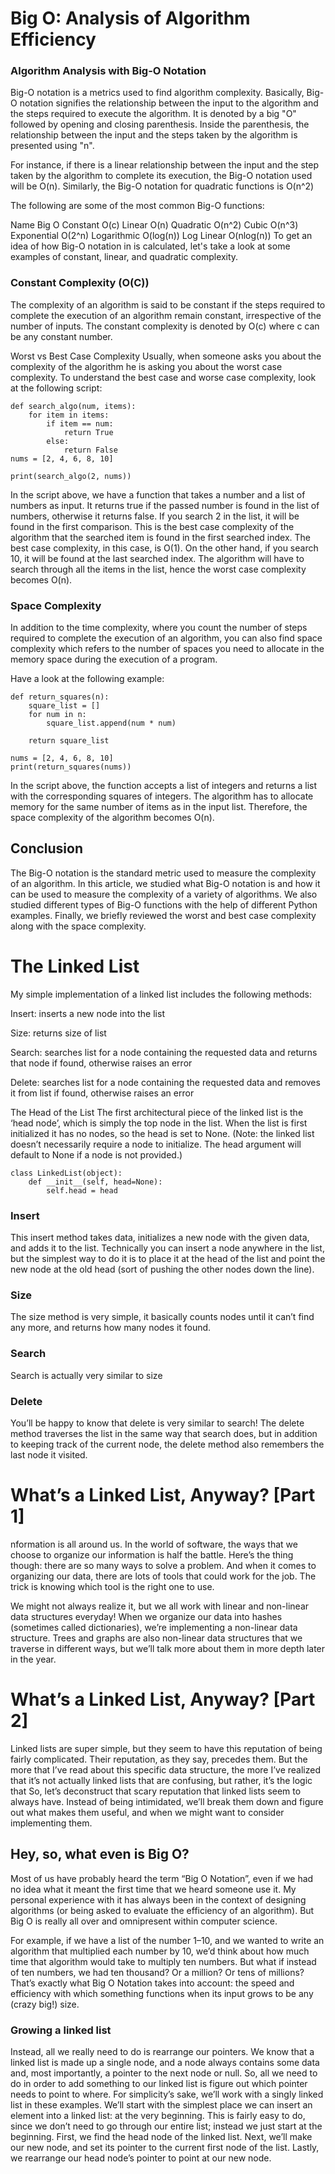 
# Big O: Analysis of Algorithm Efficiency 
### Algorithm Analysis with Big-O Notation
Big-O notation is a metrics used to find algorithm complexity. Basically, Big-O notation signifies the relationship between the input to the algorithm and the steps required to execute the algorithm. It is denoted by a big "O" followed by opening and closing parenthesis. Inside the parenthesis, the relationship between the input and the steps taken by the algorithm is presented using "n".

For instance, if there is a linear relationship between the input and the step taken by the algorithm to complete its execution, the Big-O notation used will be O(n). Similarly, the Big-O notation for quadratic functions is O(n^2)

The following are some of the most common Big-O functions:

Name	Big O
Constant	O(c)
Linear	O(n)
Quadratic	O(n^2)
Cubic	O(n^3)
Exponential	O(2^n)
Logarithmic	O(log(n))
Log Linear	O(nlog(n))
To get an idea of how Big-O notation in is calculated, let's take a look at some examples of constant, linear, and quadratic complexity.

### Constant Complexity (O(C))
The complexity of an algorithm is said to be constant if the steps required to complete the execution of an algorithm remain constant, irrespective of the number of inputs. The constant complexity is denoted by O(c) where c can be any constant number.

Worst vs Best Case Complexity
Usually, when someone asks you about the complexity of the algorithm he is asking you about the worst case complexity. To understand the best case and worse case complexity, look at the following script:
```
def search_algo(num, items):
    for item in items:
        if item == num:
            return True
        else:
            return False
nums = [2, 4, 6, 8, 10]

print(search_algo(2, nums))
```
In the script above, we have a function that takes a number and a list of numbers as input. It returns true if the passed number is found in the list of numbers, otherwise it returns false. If you search 2 in the list, it will be found in the first comparison. This is the best case complexity of the algorithm that the searched item is found in the first searched index. The best case complexity, in this case, is O(1). On the other hand, if you search 10, it will be found at the last searched index. The algorithm will have to search through all the items in the list, hence the worst case complexity becomes O(n).

### Space Complexity
In addition to the time complexity, where you count the number of steps required to complete the execution of an algorithm, you can also find space complexity which refers to the number of spaces you need to allocate in the memory space during the execution of a program.

Have a look at the following example:
```
def return_squares(n):
    square_list = []
    for num in n:
        square_list.append(num * num)

    return square_list

nums = [2, 4, 6, 8, 10]
print(return_squares(nums))
```
In the script above, the function accepts a list of integers and returns a list with the corresponding squares of integers. The algorithm has to allocate memory for the same number of items as in the input list. Therefore, the space complexity of the algorithm becomes O(n).

## Conclusion
The Big-O notation is the standard metric used to measure the complexity of an algorithm. In this article, we studied what Big-O notation is and how it can be used to measure the complexity of a variety of algorithms. We also studied different types of Big-O functions with the help of different Python examples. Finally, we briefly reviewed the worst and best case complexity along with the space complexity.

# The Linked List
My simple implementation of a linked list includes the following methods:

Insert: inserts a new node into the list

Size: returns size of list

Search: searches list for a node containing the requested data and returns that node if found, otherwise raises an error

Delete: searches list for a node containing the requested data and removes it from list if found, otherwise raises an error

The Head of the List
The first architectural piece of the linked list is the ‘head node’, which is simply the top node in the list. When the list is first initialized it has no nodes, so the head is set to None. (Note: the linked list doesn’t necessarily require a node to initialize. The head argument will default to None if a node is not provided.)
```
class LinkedList(object):
    def __init__(self, head=None):
        self.head = head
 ```
### Insert
This insert method takes data, initializes a new node with the given data, and adds it to the list. Technically you can insert a node anywhere in the list, but the simplest way to do it is to place it at the head of the list and point the new node at the old head (sort of pushing the other nodes down the line).
### Size
The size method is very simple, it basically counts nodes until it can’t find any more, and returns how many nodes it found. 
### Search
Search is actually very similar to size
### Delete
You’ll be happy to know that delete is very similar to search! The delete method traverses the list in the same way that search does, but in addition to keeping track of the current node, the delete method also remembers the last node it visited.
# What’s a Linked List, Anyway? [Part 1]
nformation is all around us.
In the world of software, the ways that we choose to organize our information is half the battle. Here’s the thing though: there are so many ways to solve a problem. And when it comes to organizing our data, there are lots of tools that could work for the job. The trick is knowing which tool is the right one to use.

We might not always realize it, but we all work with linear and non-linear data structures everyday! When we organize our data into hashes (sometimes called dictionaries), we’re implementing a non-linear data structure. Trees and graphs are also non-linear data structures that we traverse in different ways, but we’ll talk more about them in more depth later in the year.
# What’s a Linked List, Anyway? [Part 2]
Linked lists are super simple, but they seem to have this reputation of being fairly complicated. Their reputation, as they say, precedes them.
But the more that I’ve read about this specific data structure, the more I’ve realized that it’s not actually linked lists that are confusing, but rather, it’s the logic that 
So, let’s deconstruct that scary reputation that linked lists seem to always have. Instead of being intimidated, we’ll break them down and figure out what makes them useful, and when we might want to consider implementing them.
## Hey, so, what even is Big O?
Most of us have probably heard the term “Big O Notation”, even if we had no idea what it meant the first time that we heard someone use it. My personal experience with it has always been in the context of designing algorithms (or being asked to evaluate the efficiency of an algorithm). But Big O is really all over and omnipresent within computer science.

For example, if we have a list of the number 1–10, and we wanted to write an algorithm that multiplied each number by 10, we’d think about how much time that algorithm would take to multiply ten numbers. But what if instead of ten numbers, we had ten thousand? Or a million? Or tens of millions? That’s exactly what Big O Notation takes into account: the speed and efficiency with which something functions when its input grows to be any (crazy big!) size.

### Growing a linked list

Instead, all we really need to do is rearrange our pointers. We know that a linked list is made up a single node, and a node always contains some data and, most importantly, a pointer to the next node or null. So, all we need to do in order to add something to our linked list is figure out which pointer needs to point to where.
For simplicity’s sake, we’ll work with a singly linked list in these examples. We’ll start with the simplest place we can insert an element into a linked list: at the very beginning. This is fairly easy to do, since we don’t need to go through our entire list; instead we just start at the beginning.
First, we find the head node of the linked list.
Next, we’ll make our new node, and set its pointer to the current first node of the list.
Lastly, we rearrange our head node’s pointer to point at our new node.

